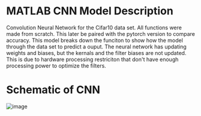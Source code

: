 # MATLAB CNN Model Description
Convolution Neural Network for the Cifar10 data set. All functions were made from scratch. This later be paired with the pytorch version to compare accuracy. This model breaks down the funciton to
show how the model through the data set to predict a ouput. The neural network has updating weights and biases, but the kernals and the filter biases are not updated. This is due to hardware
processing restriciton that don't have enough processing power to optimize the filters.

# Schematic of CNN
![image](https://github.com/user-attachments/assets/ff0024dc-96cb-4b0e-ad77-ebd5ea7b7e5b)
